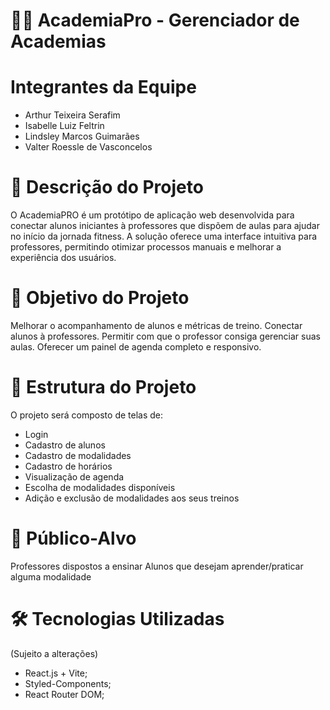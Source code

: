 # 🏋️‍♂️ AcademiaPro - Gerenciador de Academias

# Integrantes da Equipe
- Arthur Teixeira Serafim
- Isabelle Luiz Feltrin
- Lindsley Marcos Guimarães
- Valter Roessle de Vasconcelos

# 📌 Descrição do Projeto 

O AcademiaPRO é um protótipo de aplicação web desenvolvida para conectar alunos iniciantes à professores que dispõem de aulas para ajudar no início da jornada fitness. 
A solução oferece uma interface intuitiva para professores, permitindo otimizar processos manuais e melhorar a experiência dos usuários.



# 🚀 Objetivo do Projeto

Melhorar o acompanhamento de alunos e métricas de treino.
Conectar alunos à professores.
Permitir com  que o professor consiga gerenciar suas aulas.
Oferecer um painel de agenda completo e responsivo.

# 📂 Estrutura do Projeto 
O projeto será composto de telas de:

- Login 
- Cadastro de alunos
- Cadastro de modalidades
- Cadastro de horários
- Visualização de agenda 
- Escolha de modalidades disponíveis
- Adição e exclusão de modalidades aos seus treinos

# 🎯 Público-Alvo

Professores dispostos a ensinar
Alunos que desejam aprender/praticar alguma modalidade

# 🛠 Tecnologias Utilizadas 
(Sujeito a alterações)
- React.js + Vite;
- Styled-Components;
- React Router DOM;

